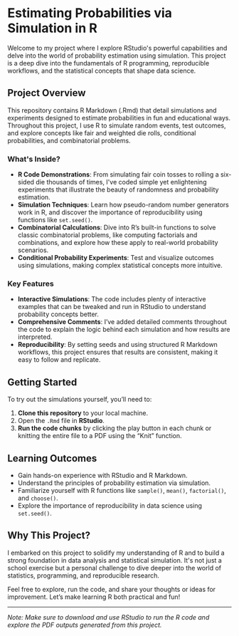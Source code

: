 # Estimating Probabilities via Simulation in R

Welcome to my project where I explore RStudio's powerful capabilities and delve into the world of probability estimation using simulation. This project is a deep dive into the fundamentals of R programming, reproducible workflows, and the statistical concepts that shape data science.

## Project Overview
This repository contains R Markdown (.Rmd) that detail simulations and experiments designed to estimate probabilities in fun and educational ways. Throughout this project, I use R to simulate random events, test outcomes, and explore concepts like fair and weighted die rolls, conditional probabilities, and combinatorial problems.

### What's Inside?
- **R Code Demonstrations**: From simulating fair coin tosses to rolling a six-sided die thousands of times, I've coded simple yet enlightening experiments that illustrate the beauty of randomness and probability estimation.
- **Simulation Techniques**: Learn how pseudo-random number generators work in R, and discover the importance of reproducibility using functions like `set.seed()`.
- **Combinatorial Calculations**: Dive into R’s built-in functions to solve classic combinatorial problems, like computing factorials and combinations, and explore how these apply to real-world probability scenarios.
- **Conditional Probability Experiments**: Test and visualize outcomes using simulations, making complex statistical concepts more intuitive.

### Key Features
- **Interactive Simulations**: The code includes plenty of interactive examples that can be tweaked and run in RStudio to understand probability concepts better.
- **Comprehensive Comments**: I’ve added detailed comments throughout the code to explain the logic behind each simulation and how results are interpreted.
- **Reproducibility**: By setting seeds and using structured R Markdown workflows, this project ensures that results are consistent, making it easy to follow and replicate.

## Getting Started
To try out the simulations yourself, you’ll need to:
1. **Clone this repository** to your local machine.
2. Open the `.Rmd` file in **RStudio**.
3. **Run the code chunks** by clicking the play button in each chunk or knitting the entire file to a PDF using the “Knit” function.

## Learning Outcomes
- Gain hands-on experience with RStudio and R Markdown.
- Understand the principles of probability estimation via simulation.
- Familiarize yourself with R functions like `sample()`, `mean()`, `factorial()`, and `choose()`.
- Explore the importance of reproducibility in data science using `set.seed()`.

## Why This Project?
I embarked on this project to solidify my understanding of R and to build a strong foundation in data analysis and statistical simulation. It's not just a school exercise but a personal challenge to dive deeper into the world of statistics, programming, and reproducible research.

Feel free to explore, run the code, and share your thoughts or ideas for improvement. Let’s make learning R both practical and fun! 

---

*Note: Make sure to download and use RStudio to run the R code and explore the PDF outputs generated from this project.*
